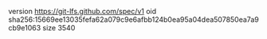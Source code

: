 version https://git-lfs.github.com/spec/v1
oid sha256:15669ee13035fefa62a079c9e6afbb124b0ea95a04dea507850ea7a9cb9e1063
size 3540
